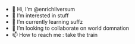- 👋 Hi, I’m @enrichilversum
- 👀 I’m interested in stuff
- 🌱 I’m currently learning suffz
- 💞️ I’m looking to collaborate on world domnation
- 📫 How to reach me : take the train

<!---
enrichilversum/enrichilversum is a ✨ special ✨ repository because its `README.md` (this file) appears on your GitHub profile.
You can click the Preview link to take a look at your changes.
--->
